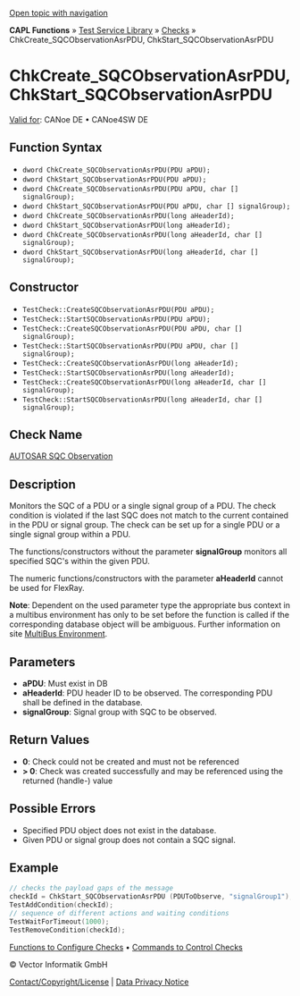 [Open topic with navigation](../../../../../CANoeDEFamily.htm#Topics/CAPLFunctions/Test/Functions/CAPLfunctionChkCreateSQCObservationAsrPDU.md)

**CAPL Functions** » [Test Service Library](../CAPLfunctionsTSLOverview.md) » [Checks](../CAPLfunctionsTSLCheckOverview.md) » ChkCreate_SQCObservationAsrPDU, ChkStart_SQCObservationAsrPDU

# ChkCreate_SQCObservationAsrPDU, ChkStart_SQCObservationAsrPDU

[Valid for](../../../Shared/FeatureAvailability.md):  CANoe DE • CANoe4SW DE

## Function Syntax

- `dword ChkCreate_SQCObservationAsrPDU(PDU aPDU);`
- `dword ChkStart_SQCObservationAsrPDU(PDU aPDU);`
- `dword ChkCreate_SQCObservationAsrPDU(PDU aPDU, char [] signalGroup);`
- `dword ChkStart_SQCObservationAsrPDU(PDU aPDU, char [] signalGroup);`
- `dword ChkCreate_SQCObservationAsrPDU(long aHeaderId);`
- `dword ChkStart_SQCObservationAsrPDU(long aHeaderId);`
- `dword ChkCreate_SQCObservationAsrPDU(long aHeaderId, char [] signalGroup);`
- `dword ChkStart_SQCObservationAsrPDU(long aHeaderId, char [] signalGroup);`

## Constructor

- `TestCheck::CreateSQCObservationAsrPDU(PDU aPDU);`
- `TestCheck::StartSQCObservationAsrPDU(PDU aPDU);`
- `TestCheck::CreateSQCObservationAsrPDU(PDU aPDU, char [] signalGroup);`
- `TestCheck::StartSQCObservationAsrPDU(PDU aPDU, char [] signalGroup);`
- `TestCheck::CreateSQCObservationAsrPDU(long aHeaderId);`
- `TestCheck::StartSQCObservationAsrPDU(long aHeaderId);`
- `TestCheck::CreateSQCObservationAsrPDU(long aHeaderId, char [] signalGroup);`
- `TestCheck::StartSQCObservationAsrPDU(long aHeaderId, char [] signalGroup);`

## Check Name

[AUTOSAR SQC Observation](../../../TestCommands/CheckDescriptions/CDAUTOSARSQCObservation.md)

## Description

Monitors the SQC of a PDU or a single signal group of a PDU. The check condition is violated if the last SQC does not match to the current contained in the PDU or signal group. The check can be set up for a single PDU or a single signal group within a PDU.

The functions/constructors without the parameter **signalGroup** monitors all specified SQC's within the given PDU.

The numeric functions/constructors with the parameter **aHeaderId** cannot be used for FlexRay.

**Note**: Dependent on the used parameter type the appropriate bus context in a multibus environment has only to be set before the function is called if the corresponding database object will be ambiguous. Further information on site [MultiBus Environment](../../../Shared/CAPL/General/TestMultiBusEnvironment.md).

## Parameters

- **aPDU**: Must exist in DB
- **aHeaderId**: PDU header ID to be observed. The corresponding PDU shall be defined in the database.
- **signalGroup**: Signal group with SQC to be observed.

## Return Values

- **0**: Check could not be created and must not be referenced
- **> 0**: Check was created successfully and may be referenced using the returned (handle-) value

## Possible Errors

- Specified PDU object does not exist in the database.
- Given PDU or signal group does not contain a SQC signal.

## Example

```cpp
// checks the payload gaps of the message
checkId = ChkStart_SQCObservationAsrPDU (PDUToObserve, "signalGroup1");
TestAddCondition(checkId);
// sequence of different actions and waiting conditions
TestWaitForTimeout(1000);
TestRemoveCondition(checkId);
```

[Functions to Configure Checks](../CAPLfunctionsTSLConfigurationFunctions.md) • [Commands to Control Checks](../CAPLfunctionsTSLCheckControlCommands.md)

© Vector Informatik GmbH

[Contact/Copyright/License](../../../Shared/ContactCopyrightLicense.md) | [Data Privacy Notice](https://www.vector.com/int/en/company/get-info/privacy-policy/)
